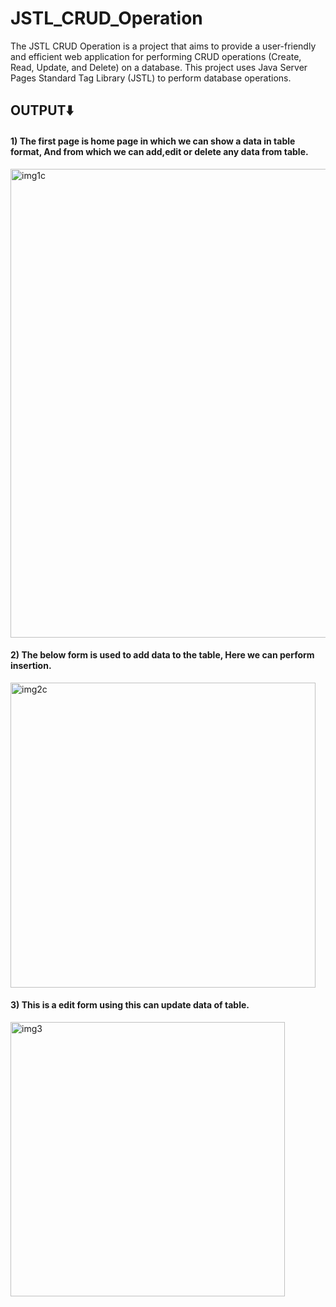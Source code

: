 # JSTL_CRUD_Operation
The JSTL CRUD Operation is a project that aims to provide a user-friendly and efficient web application for performing CRUD operations (Create, Read, Update, and Delete) on a database. This project uses Java Server Pages Standard Tag Library (JSTL) to perform database operations.

<h2>OUTPUT⬇️</h2>

<h4>1) The first page is home page in which we can show a data in table format, And from which we can add,edit or delete any data from table.</h4>

<img width="750" alt="img1c" src="https://user-images.githubusercontent.com/113874433/223915454-0a1a796d-de40-45aa-8488-fa3ee1becc78.png">

<h4>2) The below form is used to add data to the table, Here we can perform insertion.</h4>

<img width="488" alt="img2c" src="https://user-images.githubusercontent.com/113874433/223915806-47dd96a1-4803-4b2b-8a29-f071f4c0850f.png">

<h4>3) This is a edit form using this can update data of table.</h4>

<img width="439" alt="img3" src="https://user-images.githubusercontent.com/113874433/223916019-f4ab3e34-9bec-4680-9b93-8432b5227e43.png">

